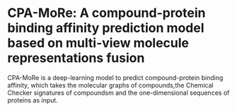 # CPA-MoRe: A compound-protein binding affinity prediction model based on multi-view molecule representations fusion

CPA-MoRe is a deep-learning model to predict compound-protein binding affinity, which takes the molecular graphs of compounds,the Chemical Checker signatures of compoundsm and the one-dimensional sequences of proteins as input.
